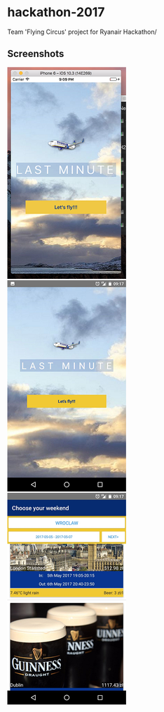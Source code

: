 # hackathon-2017
Team 'Flying Circus' project for Ryanair Hackathon/ 

<h2 id="screenshots">Screenshots</h2>

![](screenshots/ios-1.png)
![](screenshots/android-1.png)
![](screenshots/android-2.png)